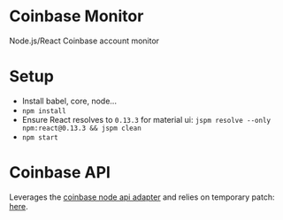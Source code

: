 # Coinbase Monitor

Node.js/React Coinbase account monitor

# Setup

* Install babel, core, node...
* `npm install`
* Ensure React resolves to `0.13.3` for material ui: `jspm resolve --only npm:react@0.13.3 && jspm clean`
* `npm start`

# Coinbase API

Leverages the [coinbase node api adapter](https://github.com/coinbase/coinbase-node) and relies on temporary patch: [here](https://github.com/coinbase/coinbase-node/issues/33).